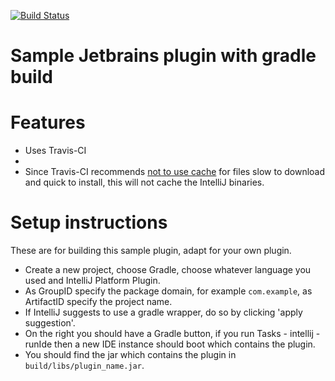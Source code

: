 [![Build Status](https://travis-ci.org/PHPirates/jetbrains-plugin-gradle.svg?branch=master)](https://travis-ci.org/PHPirates/jetbrains-plugin-gradle)

# Sample Jetbrains plugin with gradle build

# Features
* Uses Travis-CI
*
* Since Travis-CI recommends [not to use cache](https://docs.travis-ci.com/user/caching/#Things-not-to-cache) for files slow to download and quick to install, this will not cache the IntelliJ binaries.

# Setup instructions
These are for building this sample plugin, adapt for your own plugin.

* Create a new project, choose Gradle, choose whatever language you used and IntelliJ Platform Plugin.
* As GroupID specify the package domain, for example `com.example`, as ArtifactID specify the project name.
* If IntelliJ suggests to use a gradle wrapper, do so by clicking 'apply suggestion'.
* On the right you should have a Gradle button, if you run Tasks - intellij - runIde then a new IDE instance should boot which contains the plugin.
* You should find the jar which contains the plugin in `build/libs/plugin_name.jar`.